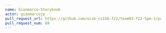 ```yaml
---
name: Gianmarco-Storybook
actor: gianmarcojp
pull_request_url: https://github.com/ucsb-cs156-f22/team03-f22-5pm-1/pull/69
pull_request_num: 69
---
```

